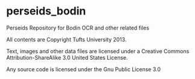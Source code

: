 perseids_bodin
==============

Perseids Repository for Bodin OCR and other related files

All contents are Copyright Tufts University 2013.

Text, images and other data files are licensed under a Creative Commons Attribution-ShareAlike 3.0 United States License.

Any source code is licensed under the Gnu Public License 3.0 
